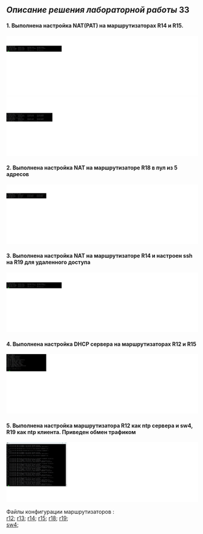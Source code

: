 ## _Описание решения лабораторной работы_ 33
#### 1. Выполнена настройка NAT(PAT) на маршрутизаторах R14 и R15.
![](NATonR14.jpg)
![](NATonR15.jpg)
#### 2. Выполнена настройка NAT на маршрутизаторe R18 в пул из 5 адресов
![](NATonR18.jpg)
#### 3. Выполнена настройка NAT на маршрутизаторe R14 и настроен ssh на R19 для удаленного доступа
![](NATonR14.jpg)
#### 4. Выполнена настройка DHCP сервера на маршрутизаторах R12 и R15 
![](GetSettingVPCS.jpg)
#### 5. Выполнена настройка маршрутизатора R12 как ntp сервера и sw4, R19 как ntp клиента. Приведен обмен трафиком
![](debug_ntp_on_R12.jpg)

Файлы конфигурации маршрутизаторов :  
  [r12](https://github.com/kononenko-yury/otus-network-practics/blob/main/lab33/r12);
  [r13](https://github.com/kononenko-yury/otus-network-practics/blob/main/lab33/r13);
  [r14](https://github.com/kononenko-yury/otus-network-practics/blob/main/lab33/r14);
  [r15](https://github.com/kononenko-yury/otus-network-practics/blob/main/lab33/r15);
  [r18](https://github.com/kononenko-yury/otus-network-practics/blob/main/lab33/r18);
  [r19](https://github.com/kononenko-yury/otus-network-practics/blob/main/lab33/r9);  
  [sw4](https://github.com/kononenko-yury/otus-network-practics/blob/main/lab33/sw4);
  

